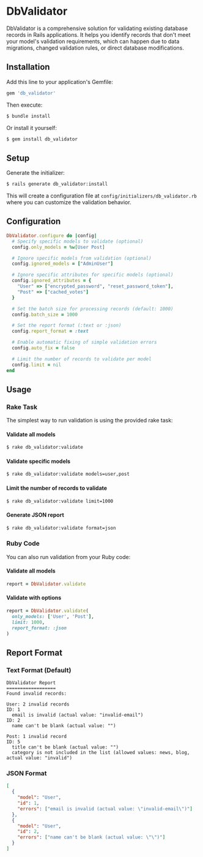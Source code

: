 # DbValidator

DbValidator is a comprehensive solution for validating existing database records in Rails applications. It helps you identify records that don't meet your model's validation requirements, which can happen due to data migrations, changed validation rules, or direct database modifications.

## Installation

Add this line to your application's Gemfile:

```ruby
gem 'db_validator'
```

Then execute:

```bash
$ bundle install
```

Or install it yourself:

```bash
$ gem install db_validator
```

## Setup

Generate the initializer:

```bash
$ rails generate db_validator:install
```

This will create a configuration file at `config/initializers/db_validator.rb` where you can customize the validation behavior.

## Configuration

```ruby
DbValidator.configure do |config|
  # Specify specific models to validate (optional)
  config.only_models = %w[User Post]

  # Ignore specific models from validation (optional)
  config.ignored_models = ["AdminUser"]

  # Ignore specific attributes for specific models (optional)
  config.ignored_attributes = {
    "User" => ["encrypted_password", "reset_password_token"],
    "Post" => ["cached_votes"]
  }

  # Set the batch size for processing records (default: 1000)
  config.batch_size = 1000

  # Set the report format (:text or :json)
  config.report_format = :text

  # Enable automatic fixing of simple validation errors
  config.auto_fix = false

  # Limit the number of records to validate per model
  config.limit = nil
end
```

## Usage

### Rake Task

The simplest way to run validation is using the provided rake task:

#### Validate all models

```bash
$ rake db_validator:validate
```

#### Validate specific models

```bash
$ rake db_validator:validate models=user,post
```

#### Limit the number of records to validate

```bash
$ rake db_validator:validate limit=1000
```

#### Generate JSON report

```bash
$ rake db_validator:validate format=json
```

### Ruby Code

You can also run validation from your Ruby code:

#### Validate all models

```ruby
report = DbValidator.validate
```

#### Validate with options

```ruby
report = DbValidator.validate(
  only_models: ['User', 'Post'],
  limit: 1000,
  report_format: :json
)
```

## Report Format

### Text Format (Default)

```
DbValidator Report
==================
Found invalid records:

User: 2 invalid records
ID: 1
  email is invalid (actual value: "invalid-email")
ID: 2
  name can't be blank (actual value: "")

Post: 1 invalid record
ID: 5
  title can't be blank (actual value: "")
  category is not included in the list (allowed values: news, blog, actual value: "invalid")
```

### JSON Format

```json
[
  {
    "model": "User",
    "id": 1,
    "errors": ["email is invalid (actual value: \"invalid-email\")"]
  },
  {
    "model": "User",
    "id": 2,
    "errors": ["name can't be blank (actual value: \"\")"]
  }
]
```
